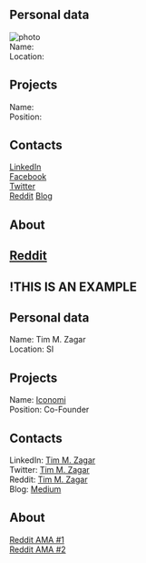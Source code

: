 ## Personal data
![ photo]()  
Name:  
Location:
## Projects 
Name: [](../projects/.md)  
Position: 
## Contacts
[LinkedIn]()  
[Facebook]()  
[Twitter]()  
[Reddit]()
[Blog]()
## About
[Reddit]()  
---

## !THIS IS AN EXAMPLE

## Personal data   
Name: Tim M. Zagar  
Location: SI
## Projects 
Name: [Iconomi](../projects/iconomi.md)  
Position: Co-Founder
## Contacts
LinkedIn: [Tim M. Zagar](https://www.linkedin.com/in/wwwmz/)  
Twitter: [Tim M. Zagar](https://twitter.com/wwwmz)  
Reddit: [Tim M. Zagar](https://np.reddit.com/user/TimICONOMI)  
Blog: [Medium](https://medium.com/@wwwMZ)
## About
[Reddit AMA #1](https://np.reddit.com/r/IAmA/comments/5d2efz/i_am_tim_m_zagar_cofounder_of_iconomi_fund/)  
[Reddit AMA #2](https://np.reddit.com/r/IAmA/comments/54gjer/i_am_tim_m_zagar_cofounder_of_iconomi_fund/)

